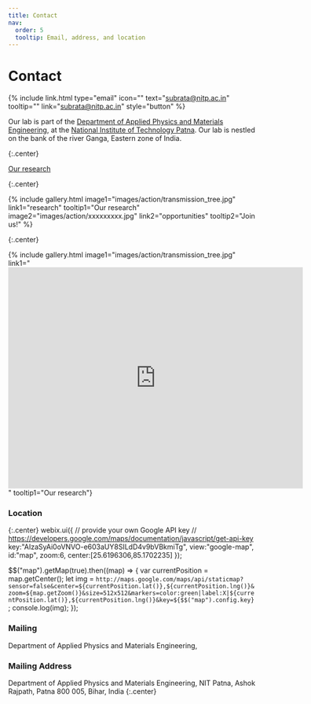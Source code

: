 ```yaml
---
title: Contact
nav:
  order: 5
  tooltip: Email, address, and location
---
```


# <i class="fas fa-envelope"></i>Contact

{%
  include link.html
  type="email"
  icon=""
  text="subrata@nitp.ac.in"
  tooltip=""
  link="subrata@nitp.ac.in"
  style="button"
%}

Our lab is part of the [Department of Applied Physics and Materials Engineering](https://www.nitp.ac.in/Department/Phy), at the [National Institute of Technology Patna](https://www.nitp.ac.in/). Our lab is nestled on the bank of the river Ganga, Eastern zone of India. 

{:.center} 

[Our research](research)

{:.center} 

{%
  include gallery.html
  image1="images/action/transmission_tree.jpg"
  link1="research"
  tooltip1="Our research"
  image2="images/action/xxxxxxxxx.jpg"
  link2="opportunities"
  tooltip2="Join us!"
%}













{:.center}

{% include gallery.html image1="images/action/transmission_tree.jpg" link1="<iframe src="https://www.google.com/maps/embed?pb=!1m18!1m12!1m3!1d3597.557068566589!2d85.1702235253957!3d25.61963062744144!2m3!1f0!2f0!3f0!3m2!1i1024!2i768!4f13.1!3m3!1m2!1s0x39ed58dce6732867%3A0x4059f39a1ac82f06!2sNational%20Institute%20of%20Technology%2C%20Patna!5e0!3m2!1sen!2sin!4v1749801424450!5m2!1sen!2sin" width="600" height="450" style="border:0;" allowfullscreen="" loading="lazy" referrerpolicy="no-referrer-when-downgrade"></iframe>" tooltip1="Our research"}

### <i class="fas fa-mail-bulk"></i>Location
{:.center}
webix.ui({
  // provide your own Google API key
  // https://developers.google.com/maps/documentation/javascript/get-api-key
  key:"AIzaSyAi0oVNVO-e603aUY8SILdD4v9bVBkmiTg",
  view:"google-map",
  id:"map",
  zoom:6,
  center:[25.6196306,85.1702235]
});

$$("map").getMap(true).then((map) => {
  var currentPosition = map.getCenter();
  let img = `http://maps.google.com/maps/api/staticmap?sensor=false&center=${currentPosition.lat()},${currentPosition.lng()}&zoom=${map.getZoom()}&size=512x512&markers=color:green|label:X|${currentPosition.lat()},${currentPosition.lng()}&key=${$$("map").config.key}`;
  console.log(img);
});


### <i class="fas fa-mail-bulk"></i>Mailing

Department of Applied Physics and Materials Engineering, 


### <i class="fas fa-mail-bulk"></i>Mailing Address

Department of Applied Physics and Materials Engineering, 
NIT Patna, Ashok Rajpath,
Patna 800 005, Bihar, India
{:.center}
